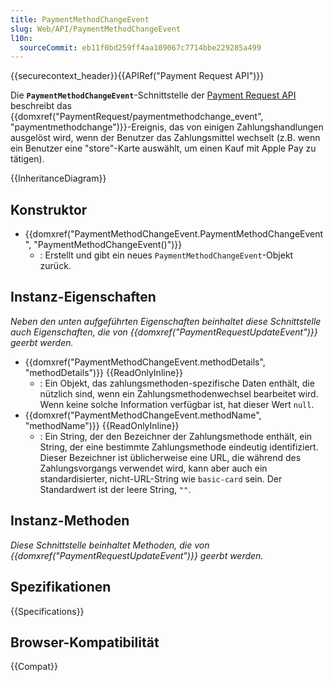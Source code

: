 ```yaml
---
title: PaymentMethodChangeEvent
slug: Web/API/PaymentMethodChangeEvent
l10n:
  sourceCommit: eb11f0bd259ff4aa109067c7714bbe229285a499
---
```


{{securecontext_header}}{{APIRef("Payment Request API")}}

Die **`PaymentMethodChangeEvent`**-Schnittstelle der [Payment Request API](/de/docs/Web/API/Payment_Request_API) beschreibt das {{domxref("PaymentRequest/paymentmethodchange_event", "paymentmethodchange")}}-Ereignis, das von einigen Zahlungshandlungen ausgelöst wird, wenn der Benutzer das Zahlungsmittel wechselt (z.B. wenn ein Benutzer eine "store"-Karte auswählt, um einen Kauf mit Apple Pay zu tätigen).

{{InheritanceDiagram}}

## Konstruktor

- {{domxref("PaymentMethodChangeEvent.PaymentMethodChangeEvent", "PaymentMethodChangeEvent()")}}
  - : Erstellt und gibt ein neues `PaymentMethodChangeEvent`-Objekt zurück.

## Instanz-Eigenschaften

_Neben den unten aufgeführten Eigenschaften beinhaltet diese Schnittstelle auch Eigenschaften, die von {{domxref("PaymentRequestUpdateEvent")}} geerbt werden._

- {{domxref("PaymentMethodChangeEvent.methodDetails", "methodDetails")}} {{ReadOnlyInline}}
  - : Ein Objekt, das zahlungsmethoden-spezifische Daten enthält, die nützlich sind, wenn ein Zahlungsmethodenwechsel bearbeitet wird. Wenn keine solche Information verfügbar ist, hat dieser Wert `null`.
- {{domxref("PaymentMethodChangeEvent.methodName", "methodName")}} {{ReadOnlyInline}}
  - : Ein String, der den Bezeichner der Zahlungsmethode enthält, ein String, der eine bestimmte Zahlungsmethode eindeutig identifiziert. Dieser Bezeichner ist üblicherweise eine URL, die während des Zahlungsvorgangs verwendet wird, kann aber auch ein standardisierter, nicht-URL-String wie `basic-card` sein. Der Standardwert ist der leere String, `""`.

## Instanz-Methoden

_Diese Schnittstelle beinhaltet Methoden, die von {{domxref("PaymentRequestUpdateEvent")}} geerbt werden._

## Spezifikationen

{{Specifications}}

## Browser-Kompatibilität

{{Compat}}
